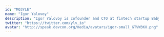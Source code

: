 ```yaml
---
id: "MQ3YLE"
name: "Igor Yalovoy"
description: "Igor Yalovoy is cofounder and CTO at fintech startup Babylon Finance. Babylon Finance has grown from zero to 30 million dollars in assets under management in less than a year. Previously, he was the core developer at OpenZeppelin securing billions of dollars in funds for leading crypto organizations including Coinbase, Ethereum Foundation, Compound, Aave, TheGraph."
twitter: "https://twitter.com/ylv_io"
avatar: "http://speak.devcon.org/media/avatars/igor-small_GTVW3KX.png"
---
```

